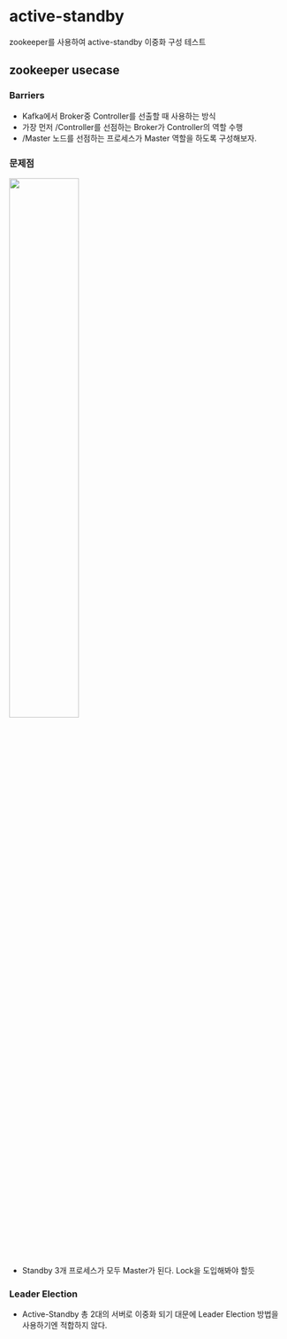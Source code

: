 # active-standby
zookeeper를 사용하여 active-standby 이중화 구성 테스트

## zookeeper usecase

### Barriers

- Kafka에서 Broker중 Controller를 선출할 때 사용하는 방식
- 가장 먼저 /Controller를 선점하는 Broker가 Controller의 역할 수행
- /Master 노드를 선점하는 프로세스가 Master 역할을 하도록 구성해보자.

### 문제점
<img src="https://media.oss.navercorp.com/user/16779/files/4389cd00-4939-11eb-9cdb-069fe13c8404" width="50%" >

- Standby 3개 프로세스가 모두 Master가 된다. Lock을 도입해봐야 할듯

### Leader Election

- Active-Standby 총 2대의 서버로 이중화 되기 대문에 Leader Election 방법을 사용하기엔 적합하지 않다.